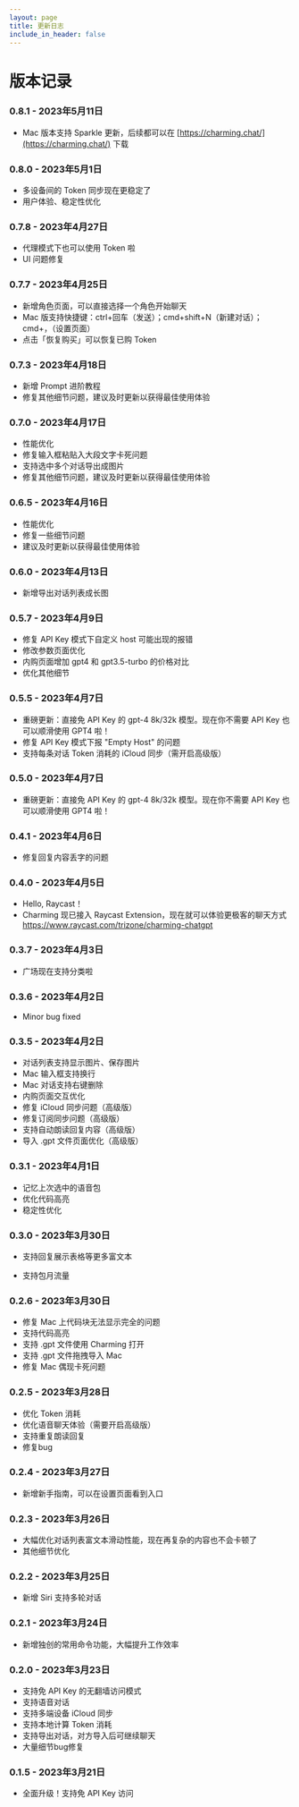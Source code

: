 ```yaml
---
layout: page
title: 更新日志
include_in_header: false
---
```


# 版本记录

### 0.8.1 - 2023年5月11日

- Mac 版本支持 Sparkle 更新，后续都可以在 [https://charming.chat/](https://charming.chat/) 下载

### 0.8.0 - 2023年5月1日

- 多设备间的 Token 同步现在更稳定了
- 用户体验、稳定性优化

### 0.7.8 - 2023年4月27日

- 代理模式下也可以使用 Token 啦
- UI 问题修复

### 0.7.7 - 2023年4月25日

- 新增角色页面，可以直接选择一个角色开始聊天
- Mac 版支持快捷键：ctrl+回车（发送）；cmd+shift+N（新建对话）；cmd+，（设置页面）
- 点击「恢复购买」可以恢复已购 Token

### 0.7.3 - 2023年4月18日

- 新增 Prompt 进阶教程
- 修复其他细节问题，建议及时更新以获得最佳使用体验

### 0.7.0 - 2023年4月17日

- 性能优化
- 修复输入框粘贴入大段文字卡死问题
- 支持选中多个对话导出成图片
- 修复其他细节问题，建议及时更新以获得最佳使用体验

### 0.6.5 - 2023年4月16日

- 性能优化
- 修复一些细节问题
- 建议及时更新以获得最佳使用体验

### 0.6.0 - 2023年4月13日

- 新增导出对话列表成长图

### 0.5.7 - 2023年4月9日

- 修复 API Key 模式下自定义 host 可能出现的报错
- 修改参数页面优化
- 内购页面增加 gpt4 和 gpt3.5-turbo 的价格对比
- 优化其他细节

### 0.5.5 - 2023年4月7日

- 重磅更新：直接免 API Key 的 gpt-4 8k/32k 模型。现在你不需要 API Key 也可以顺滑使用 GPT4 啦！
- 修复 API Key 模式下报 "Empty Host" 的问题
- 支持每条对话 Token 消耗的 iCloud 同步（需开启高级版）

### 0.5.0 - 2023年4月7日

- 重磅更新：直接免 API Key 的 gpt-4 8k/32k 模型。现在你不需要 API Key 也可以顺滑使用 GPT4 啦！

### 0.4.1 - 2023年4月6日

- 修复回复内容丢字的问题

### 0.4.0 - 2023年4月5日

- Hello, Raycast！
- Charming 现已接入 Raycast Extension，现在就可以体验更极客的聊天方式 https://www.raycast.com/trizone/charming-chatgpt

### 0.3.7 - 2023年4月3日

- 广场现在支持分类啦

### 0.3.6 - 2023年4月2日

- Minor bug fixed

### 0.3.5 - 2023年4月2日

- 对话列表支持显示图片、保存图片
- Mac 输入框支持换行
- Mac 对话支持右键删除
- 内购页面交互优化
- 修复 iCloud 同步问题（高级版）
- 修复订阅同步问题（高级版）
- 支持自动朗读回复内容（高级版）
- 导入 .gpt 文件页面优化（高级版）

### 0.3.1 - 2023年4月1日

- 记忆上次选中的语音包
- 优化代码高亮
- 稳定性优化

### 0.3.0 - 2023年3月30日

- 支持回复展示表格等更多富文本

- 支持包月流量

### 0.2.6 - 2023年3月30日

- 修复 Mac 上代码块无法显示完全的问题
- 支持代码高亮
- 支持 .gpt 文件使用 Charming 打开
- 支持 .gpt 文件拖拽导入 Mac
- 修复 Mac 偶现卡死问题

### 0.2.5 - 2023年3月28日

- 优化 Token 消耗
- 优化语音聊天体验（需要开启高级版）
- 支持重复朗读回复
- 修复bug

### 0.2.4 - 2023年3月27日

- 新增新手指南，可以在设置页面看到入口

### 0.2.3 - 2023年3月26日

- 大幅优化对话列表富文本滑动性能，现在再复杂的内容也不会卡顿了
- 其他细节优化

### 0.2.2 - 2023年3月25日

- 新增 Siri 支持多轮对话

### 0.2.1 - 2023年3月24日

- 新增独创的常用命令功能，大幅提升工作效率

### 0.2.0 - 2023年3月23日

- 支持免 API Key 的无翻墙访问模式
- 支持语音对话
- 支持多端设备 iCloud 同步
- 支持本地计算 Token 消耗
- 支持导出对话，对方导入后可继续聊天
- 大量细节bug修复

### 0.1.5 - 2023年3月21日

- 全面升级！支持免 API Key 访问